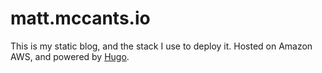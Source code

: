 matt.mccants.io
===============

This is my static blog, and the stack I use to deploy it. Hosted on Amazon AWS, and powered by [Hugo](https://gohugo.io).
